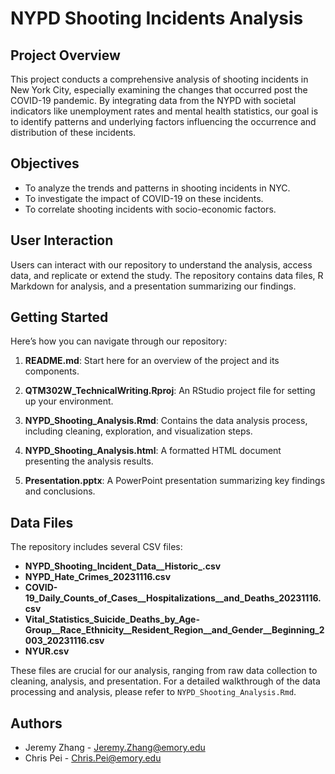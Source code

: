 # NYPD Shooting Incidents Analysis

## Project Overview
This project conducts a comprehensive analysis of shooting incidents in New York City, especially examining the changes that occurred post the COVID-19 pandemic. By integrating data from the NYPD with societal indicators like unemployment rates and mental health statistics, our goal is to identify patterns and underlying factors influencing the occurrence and distribution of these incidents.

## Objectives
- To analyze the trends and patterns in shooting incidents in NYC.
- To investigate the impact of COVID-19 on these incidents.
- To correlate shooting incidents with socio-economic factors.

## User Interaction
Users can interact with our repository to understand the analysis, access data, and replicate or extend the study. The repository contains data files, R Markdown for analysis, and a presentation summarizing our findings.

## Getting Started
Here’s how you can navigate through our repository:

1. **README.md**: Start here for an overview of the project and its components.

2. **QTM302W_TechnicalWriting.Rproj**: An RStudio project file for setting up your environment.

3. **NYPD_Shooting_Analysis.Rmd**: Contains the data analysis process, including cleaning, exploration, and visualization steps.

4. **NYPD_Shooting_Analysis.html**: A formatted HTML document presenting the analysis results.

5. **Presentation.pptx**: A PowerPoint presentation summarizing key findings and conclusions.

## Data Files
The repository includes several CSV files:
- **NYPD_Shooting_Incident_Data__Historic_.csv**
- **NYPD_Hate_Crimes_20231116.csv**
- **COVID-19_Daily_Counts_of_Cases__Hospitalizations__and_Deaths_20231116.csv**
- **Vital_Statistics_Suicide_Deaths_by_Age-Group__Race_Ethnicity__Resident_Region__and_Gender__Beginning_2003_20231116.csv**
- **NYUR.csv**

These files are crucial for our analysis, ranging from raw data collection to cleaning, analysis, and presentation. For a detailed walkthrough of the data processing and analysis, please refer to `NYPD_Shooting_Analysis.Rmd`.

## Authors
- Jeremy Zhang - [Jeremy.Zhang@emory.edu](mailto:Jeremy.Zhang@emory.edu)
- Chris Pei - [Chris.Pei@emory.edu](mailto:Chris.Pei@emory.edu)

